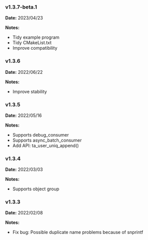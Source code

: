 ### v1.3.7-beta.1
**Date:** 2023/04/23

**Notes:**

* Tidy example program
* Tidy CMakeList.txt
* Improve compatibility

### v1.3.6
**Date:** 2022/06/22

**Notes:**

* Improve stability

### v1.3.5
**Date:** 2022/05/16

**Notes:**

* Supports debug_consumer
* Supports async_batch_consumer
* Add API: ta_user_uniq_append()

### v1.3.4
**Date:** 2022/03/03

**Notes:**

* Supports object group

### v1.3.3
**Date:** 2022/02/08

**Notes:**

* Fix bug: Possible duplicate name problems because of snprintf